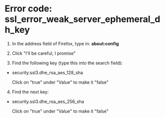 # Error code: ssl_error_weak_server_ephemeral_dh_key

1. In the address field of Firefox, type in: **about:config**

2. Click "I'll be careful, I promise"

3. Find the following key (type this into the search field):

  * security.ssl3.dhe_rsa_aes_128_sha

    Click on "true" under "Value" to make it "false"

4. Find the next key:

  * security.ssl3.dhe_rsa_aes_256_sha

    Click on "true" under "Value" to make it "false"
